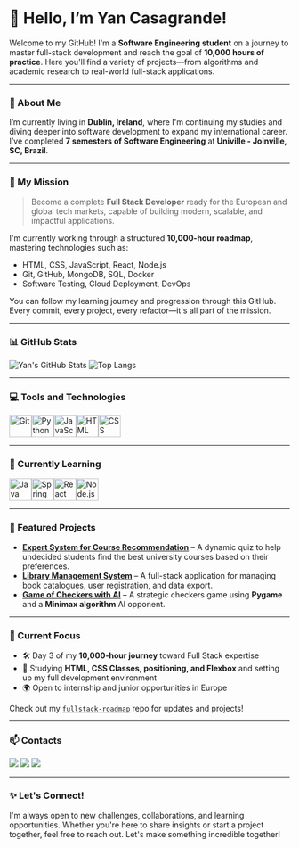 # 👋 Hello, I’m Yan Casagrande!

Welcome to my GitHub! I'm a **Software Engineering student** on a journey to master full-stack development and reach the goal of **10,000 hours of practice**. Here you'll find a variety of projects—from algorithms and academic research to real-world full-stack applications.

---

### 🚀 About Me

I’m currently living in **Dublin, Ireland**, where I'm continuing my studies and diving deeper into software development to expand my international career. I’ve completed **7 semesters of Software Engineering** at **Univille - Joinville, SC, Brazil**.

---

### 🧠 My Mission

> Become a complete **Full Stack Developer** ready for the European and global tech markets, capable of building modern, scalable, and impactful applications.

I'm currently working through a structured **10,000-hour roadmap**, mastering technologies such as:

- HTML, CSS, JavaScript, React, Node.js
- Git, GitHub, MongoDB, SQL, Docker
- Software Testing, Cloud Deployment, DevOps

You can follow my learning journey and progression through this GitHub. Every commit, every project, every refactor—it's all part of the mission.

---

### 📊 GitHub Stats

![Yan's GitHub Stats](https://github-readme-stats.vercel.app/api?username=casagrandeee&show_icons=true&theme=radical)
![Top Langs](https://github-readme-stats.vercel.app/api/top-langs/?username=casagrandeee&layout=compact&theme=radical)

---

### 💻 Tools and Technologies

<div style="display: flex; align-items: center;">
    <img src="https://cdn.jsdelivr.net/gh/devicons/devicon/icons/git/git-original.svg" width="40" height="40" alt="Git" title="Git"/>
    <img src="https://cdn.jsdelivr.net/gh/devicons/devicon/icons/python/python-original.svg" width="40" height="40" alt="Python" title="Python"/>
    <img src="https://cdn.jsdelivr.net/gh/devicons/devicon/icons/javascript/javascript-original.svg" width="40" height="40" alt="JavaScript" title="JavaScript"/>
    <img src="https://cdn.jsdelivr.net/gh/devicons/devicon/icons/html5/html5-original.svg" width="40" height="40" alt="HTML" title="HTML"/>
    <img src="https://cdn.jsdelivr.net/gh/devicons/devicon/icons/css3/css3-original.svg" width="40" height="40" alt="CSS" title="CSS"/>
</div>

---

### 📖 Currently Learning

<div style="display: flex; align-items: center;">
    <img src="https://cdn.jsdelivr.net/gh/devicons/devicon/icons/java/java-original.svg" width="40" height="40" alt="Java" title="Java"/>
    <img src="https://cdn.jsdelivr.net/gh/devicons/devicon/icons/spring/spring-original.svg" width="40" height="40" alt="Spring Boot" title="Spring Boot"/>
    <img src="https://cdn.jsdelivr.net/gh/devicons/devicon/icons/react/react-original.svg" width="40" height="40" alt="React" title="React"/>
    <img src="https://cdn.jsdelivr.net/gh/devicons/devicon/icons/nodejs/nodejs-original.svg" width="40" height="40" alt="Node.js" title="Node.js"/>
</div>

---

### 🌟 Featured Projects

- **[Expert System for Course Recommendation](https://github.com/casagrandeee/expert-system)** – A dynamic quiz to help undecided students find the best university courses based on their preferences.
- **[Library Management System](https://github.com/casagrandeee/library-management)** – A full-stack application for managing book catalogues, user registration, and data export.
- **[Game of Checkers with AI](https://github.com/casagrandeee/checkers)** – A strategic checkers game using **Pygame** and a **Minimax algorithm** AI opponent.

---

### 📅 Current Focus

- 🛠️ Day 3 of my **10,000-hour journey** toward Full Stack expertise  
- 🧠 Studying **HTML, CSS Classes, positioning, and Flexbox** and setting up my full development environment  
- 🌍 Open to internship and junior opportunities in Europe  

Check out my [`fullstack-roadmap`](https://github.com/casagrandeee/fullstack-roadmap) repo for updates and projects!

---

### 📫 Contacts

<a href="mailto:yanicolas02@gmail.com" target="_blank"><img src="https://img.shields.io/badge/-Email-%23333?style=for-the-badge&logo=gmail&logoColor=white"></a>
<a href="https://www.linkedin.com/in/yan-nicolas-casagrande-ab692a262/" target="_blank"><img src="https://img.shields.io/badge/-LinkedIn-%230077B5?style=for-the-badge&logo=linkedin&logoColor=white"></a>
<a href="https://www.instagram.com/yan_bighouse/" target="_blank"><img src="https://img.shields.io/badge/-Instagram-%23E4405F?style=for-the-badge&logo=instagram&logoColor=white"></a>

---

### ✨ Let's Connect!

I'm always open to new challenges, collaborations, and learning opportunities. Whether you're here to share insights or start a project together, feel free to reach out. Let's make something incredible together!
